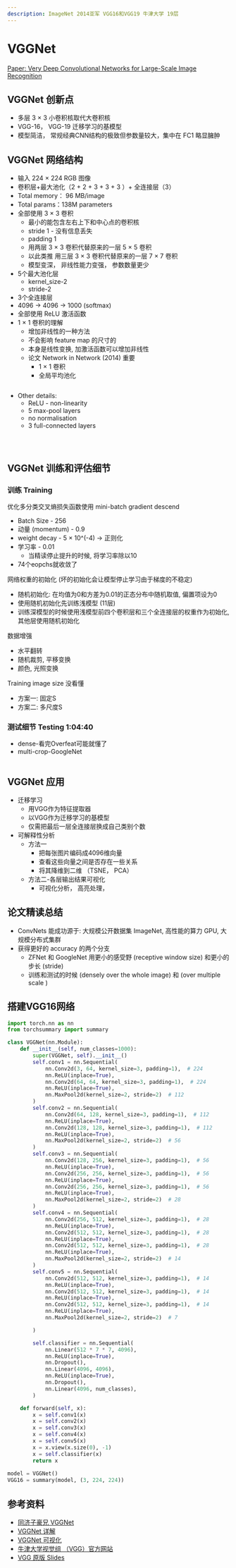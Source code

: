```yaml
---
description: ImageNet 2014亚军 VGG16和VGG19 牛津大学 19层
---
```


# VGGNet

[Paper: Very Deep Convolutional Networks for Large-Scale Image Recognition](https://www.robots.ox.ac.uk/\~vgg/publications/2015/Simonyan15/)

## VGGNet 创新点

* 多层 3 × 3 小卷积核取代大卷积核
* VGG-16， VGG-19 迁移学习的基模型
* 模型简洁， 常规经典CNN结构的极致但参数量较大，集中在 FC1 略显臃肿

## VGGNet 网络结构

* 输入 224 × 224 RGB 图像
* 卷积层+最大池化（2 + 2 + 3 + 3 + 3 ）+ 全连接层（3）
* Total memory： 96 MB/image
* Total params：138M parameters
* 全部使用 3 × 3 卷积
  * 最小的能包含左右上下和中心点的卷积核
  * stride 1 - 没有信息丢失
  * padding 1&#x20;
  * 用两层 3 × 3 卷积代替原来的一层 5 × 5 卷积
  * 以此类推 用三层 3 × 3 卷积代替原来的一层 7 × 7 卷积
  * 模型变深， 非线性能力变强， 参数数量更少
* 5个最大池化层
  * kernel\_size-2
  * stride-2
* 3个全连接层
* 4096 → 4096 → 1000 (softmax)
* 全部使用 ReLU 激活函数
* 1 × 1 卷积的理解
  * 增加非线性的一种方法
  * 不会影响 feature map 的尺寸的
  * 本身是线性变换, 加激活函数可以增加非线性
  * 论文 Network in Network (2014) 重要
    * 1 × 1 卷积
    * 全局平均池化

<figure><img src="../../.gitbook/assets/image (7).png" alt=""><figcaption></figcaption></figure>

* Other details:
  * ReLU - non-linearity
  * 5 max-pool layers
  * no normalisation
  * 3 full-connected layers

<figure><img src="../../.gitbook/assets/image (2) (1) (1) (1).png" alt=""><figcaption></figcaption></figure>

<figure><img src="../../.gitbook/assets/image (3) (1) (1).png" alt=""><figcaption></figcaption></figure>

<figure><img src="../../.gitbook/assets/image (1) (1) (1) (1).png" alt=""><figcaption></figcaption></figure>

## VGGNet 训练和评估细节

### 训练 Training

优化多分类交叉熵损失函数使用 mini-batch gradient descend

* Batch Size - 256
* 动量 (momentum) - 0.9
* weight decay - 5 × 10^(-4) → 正则化
* 学习率 - 0.01
  * 当精读停止提升的时候, 将学习率除以10
* 74个eopchs就收敛了

网络权重的初始化 (坏的初始化会让模型停止学习由于梯度的不稳定)

* 随机初始化: 在均值为0和方差为0.01的正态分布中随机取值, 偏置项设为0
* 使用随机初始化先训练浅模型 (11层)
* 训练深模型的时候使用浅模型前四个卷积层和三个全连接层的权重作为初始化, 其他层使用随机初始化

数据增强

* 水平翻转
* 随机裁剪, 平移变换
* 颜色, 光照变换

Training image size 没看懂

* 方案一: 固定S
* 方案二: 多尺度S

### 测试细节 Testing 1:04:40

* dense-看完Overfeat可能就懂了&#x20;
* multi-crop-GoogleNet

<figure><img src="../../.gitbook/assets/image (5).png" alt=""><figcaption></figcaption></figure>

## VGGNet 应用

* 迁移学习
  * 用VGG作为特征提取器
  * 以VGG作为迁移学习的基模型
  * 仅需把最后一层全连接层换成自己类别个数
* 可解释性分析
  * 方法一
    * 把每张图片编码成4096维向量
    * 查看这些向量之间是否存在一些关系
    * 将其降维到二维 （TSNE， PCA）
  * 方法二-各层输出结果可视化
    * 可视化分析， 高亮处理，

## 论文精读总结

* ConvNets 能成功源于: 大规模公开数据集 ImageNet, 高性能的算力 GPU, 大规模分布式集群&#x20;
* 获得更好的 accuracy 的两个分支
  * ZFNet 和 GoogleNet 用更小的感受野 (receptive window size) 和更小的步长 (stride)
  * 训练和测试的时候 (densely over the whole image) 和 (over multiple scale )

## 搭建VGG16网络

```python
import torch.nn as nn
from torchsummary import summary

class VGGNet(nn.Module):
    def __init__(self, num_classes=1000):
        super(VGGNet, self).__init__()
        self.conv1 = nn.Sequential(
            nn.Conv2d(3, 64, kernel_size=3, padding=1),  # 224
            nn.ReLU(inplace=True),
            nn.Conv2d(64, 64, kernel_size=3, padding=1),  # 224
            nn.ReLU(inplace=True),
            nn.MaxPool2d(kernel_size=2, stride=2)  # 112
        )
        self.conv2 = nn.Sequential(
            nn.Conv2d(64, 128, kernel_size=3, padding=1),  # 112
            nn.ReLU(inplace=True),
            nn.Conv2d(128, 128, kernel_size=3, padding=1),  # 112
            nn.ReLU(inplace=True),
            nn.MaxPool2d(kernel_size=2, stride=2)  # 56
        )
        self.conv3 = nn.Sequential(
            nn.Conv2d(128, 256, kernel_size=3, padding=1),  # 56
            nn.ReLU(inplace=True),
            nn.Conv2d(256, 256, kernel_size=3, padding=1),  # 56
            nn.ReLU(inplace=True),
            nn.Conv2d(256, 256, kernel_size=3, padding=1),  # 56
            nn.ReLU(inplace=True),
            nn.MaxPool2d(kernel_size=2, stride=2)  # 28
        )
        self.conv4 = nn.Sequential(
            nn.Conv2d(256, 512, kernel_size=3, padding=1),  # 28
            nn.ReLU(inplace=True),
            nn.Conv2d(512, 512, kernel_size=3, padding=1),  # 28
            nn.ReLU(inplace=True),
            nn.Conv2d(512, 512, kernel_size=3, padding=1),  # 28
            nn.ReLU(inplace=True),
            nn.MaxPool2d(kernel_size=2, stride=2)  # 14
        )
        self.conv5 = nn.Sequential(
            nn.Conv2d(512, 512, kernel_size=3, padding=1),  # 14
            nn.ReLU(inplace=True),
            nn.Conv2d(512, 512, kernel_size=3, padding=1),  # 14
            nn.ReLU(inplace=True),
            nn.Conv2d(512, 512, kernel_size=3, padding=1),  # 14
            nn.ReLU(inplace=True),
            nn.MaxPool2d(kernel_size=2, stride=2)  # 7

        )

        self.classifier = nn.Sequential(
            nn.Linear(512 * 7 * 7, 4096),
            nn.ReLU(inplace=True),
            nn.Dropout(),
            nn.Linear(4096, 4096),
            nn.ReLU(inplace=True),
            nn.Dropout(),
            nn.Linear(4096, num_classes),
        )

    def forward(self, x):
        x = self.conv1(x)
        x = self.conv2(x)
        x = self.conv3(x)
        x = self.conv4(x)
        x = self.conv5(x)
        x = x.view(x.size(0), -1)
        x = self.classifier(x)
        return x    
    
model = VGGNet()
VGG16 = summary(model, (3, 224, 224))
```

## 参考资料

* [同济子豪兄 VGGNet](https://www.bilibili.com/video/BV1fU4y1E7bY/?spm\_id\_from=autoNext\&vd\_source=4afb0374462e2a6a5fe3309f3b19500d)
* [VGGNet 详解](https://blog.csdn.net/zzq060143/article/details/99442334)
* [VGGNet 可视化](https://dgschwend.github.io/netscope/#/preset/vgg-16)
* [牛津大学视觉组 （VGG）官方网站](https://www.robots.ox.ac.uk/\~vgg/)
* [VGG 原版 Slides](http://www.robots.ox.ac.uk/\~karen/pdf/ILSVRC\_2014.pdf)
